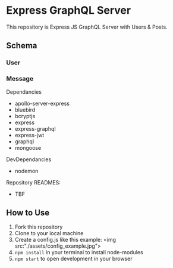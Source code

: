 # Express GraphQL Server 

This repository is Express JS GraphQL Server with Users & Posts.

## Schema

### User

### Message

Dependancies
* apollo-server-express
* bluebird
* bcryptjs
* express
* express-graphql
* express-jwt
* graphql
* mongoose

DevDependancies
* nodemon

Repository READMES: 
* TBF 

## How to Use
1. Fork this repository
2. Clone to your local machine
3. Create a config.js like this example: 
<img src:"./assets/config_example.jpg">
4. `npm install` in your terminal to install node-modules
5. `npm start` to open development in your browser
